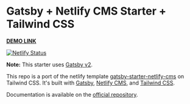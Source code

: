 # Gatsby + Netlify CMS Starter + Tailwind CSS

**[DEMO LINK](https://gatsby-netlify-cms-react-tailwind.netlify.app)**

[![Netlify Status](https://api.netlify.com/api/v1/badges/71f0089c-4fbb-4213-917c-d780a2beda2c/deploy-status)](https://app.netlify.com/sites/gatsby-netlify-cms-react-tailwind/deploys)

**Note:** This starter uses [Gatsby v2](https://www.gatsbyjs.org/blog/2018-09-17-gatsby-v2/).

This repo is a port of the netlify template [gatsby-starter-netlify-cms](https://github.com/netlify-templates/gatsby-starter-netlify-cms) on Tailwind CSS. It's built with [Gatsby](https://www.gatsbyjs.org/), [Netlify CMS](https://www.netlifycms.org), and [Tailwind CSS](https://tailwindcss.com).

Documentation is available on the [official repository](https://github.com/netlify-templates/gatsby-starter-netlify-cms).
